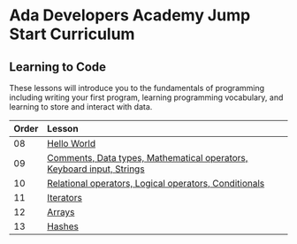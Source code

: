 # Ada Developers Academy Jump Start Curriculum

## Learning to Code
These lessons will introduce you to the fundamentals of programming including writing your first program, learning programming vocabulary, and learning to store and interact with data.

| Order | Lesson |
| :--- | :--- |
| 08 | [Hello World](./hello-world/) |
| 09 | [Comments, Data types, Mathematical operators, Keyboard input, Strings](./grammar/) |
| 10 | [Relational operators, Logical operators, Conditionals](./programming-expressions/) |
| 11 | [Iterators](./iterators/) |
| 12 | [Arrays](./arrays) |
| 13 | [Hashes](./hashes) |
